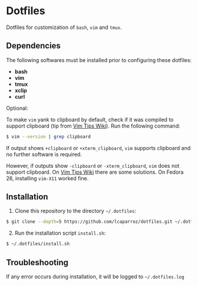 # Dotfiles

Dotfiles for customization of `bash`, `vim` and `tmux`.

## Dependencies

The following softwares must be installed prior to configuring these dotfiles:

* **bash**
* **vim**
* **tmux**
* **xclip**
* **curl**

Optional:

To make `vim` yank to clipboard by default, check if it was compiled to support
clipboard (tip from [Vim Tips Wiki][vim_tips_wiki]). Run the following command:

```sh
$ vim --version | grep clipboard
```

If output shows `+clipboard` or `+xterm_clipboard`, `vim` supports clipboard and
no further software is required.

However, if outputs show `-clipboard` or `-xterm_clipboard`, `vim` does not
support clipboard. On [Vim Tips Wiki][vim_tips_wiki] there are some solutions.
On Fedora 26, installing `vim-X11` worked fine.

## Installation

1. Clone this repository to the directory `~/.dotfiles`:

```sh
$ git clone --depth=5 https://github.com/lcaparroz/dotfiles.git ~/.dotfiles
```

2. Run the installation script `install.sh`:

```sh
$ ~/.dotfiles/install.sh
```

## Troubleshooting

If any error occurs during installation, it will be logged to `~/.dotfiles.log`

[vim_tips_wiki]: http://vim.wikia.com/wiki/Accessing_the_system_clipboard
